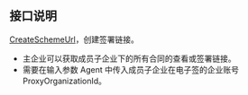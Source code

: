 ## 接口说明
[CreateSchemeUrl](https://cloud.tencent.com/document/api/1323/70359)，创建签署链接。
- 主企业可以获取成员子企业下的所有合同的查看或签署链接。
- 需要在输入参数 Agent 中传入成员子企业在电子签的企业账号 ProxyOrganizationId。
